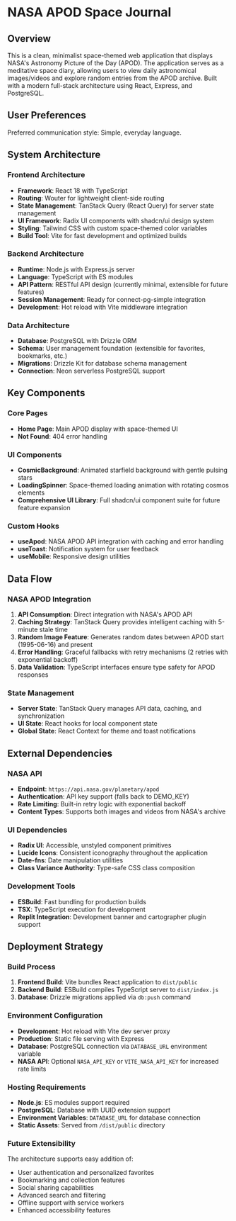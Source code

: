 # NASA APOD Space Journal

## Overview

This is a clean, minimalist space-themed web application that displays NASA's Astronomy Picture of the Day (APOD). The application serves as a meditative space diary, allowing users to view daily astronomical images/videos and explore random entries from the APOD archive. Built with a modern full-stack architecture using React, Express, and PostgreSQL.

## User Preferences

Preferred communication style: Simple, everyday language.

## System Architecture

### Frontend Architecture
- **Framework**: React 18 with TypeScript
- **Routing**: Wouter for lightweight client-side routing
- **State Management**: TanStack Query (React Query) for server state management
- **UI Framework**: Radix UI components with shadcn/ui design system
- **Styling**: Tailwind CSS with custom space-themed color variables
- **Build Tool**: Vite for fast development and optimized builds

### Backend Architecture
- **Runtime**: Node.js with Express.js server
- **Language**: TypeScript with ES modules
- **API Pattern**: RESTful API design (currently minimal, extensible for future features)
- **Session Management**: Ready for connect-pg-simple integration
- **Development**: Hot reload with Vite middleware integration

### Data Architecture
- **Database**: PostgreSQL with Drizzle ORM
- **Schema**: User management foundation (extensible for favorites, bookmarks, etc.)
- **Migrations**: Drizzle Kit for database schema management
- **Connection**: Neon serverless PostgreSQL support

## Key Components

### Core Pages
- **Home Page**: Main APOD display with space-themed UI
- **Not Found**: 404 error handling

### UI Components
- **CosmicBackground**: Animated starfield background with gentle pulsing stars
- **LoadingSpinner**: Space-themed loading animation with rotating cosmos elements
- **Comprehensive UI Library**: Full shadcn/ui component suite for future feature expansion

### Custom Hooks
- **useApod**: NASA APOD API integration with caching and error handling
- **useToast**: Notification system for user feedback
- **useMobile**: Responsive design utilities

## Data Flow

### NASA APOD Integration
1. **API Consumption**: Direct integration with NASA's APOD API
2. **Caching Strategy**: TanStack Query provides intelligent caching with 5-minute stale time
3. **Random Image Feature**: Generates random dates between APOD start (1995-06-16) and present
4. **Error Handling**: Graceful fallbacks with retry mechanisms (2 retries with exponential backoff)
5. **Data Validation**: TypeScript interfaces ensure type safety for APOD responses

### State Management
- **Server State**: TanStack Query manages API data, caching, and synchronization
- **UI State**: React hooks for local component state
- **Global State**: React Context for theme and toast notifications

## External Dependencies

### NASA API
- **Endpoint**: `https://api.nasa.gov/planetary/apod`
- **Authentication**: API key support (falls back to DEMO_KEY)
- **Rate Limiting**: Built-in retry logic with exponential backoff
- **Content Types**: Supports both images and videos from NASA's archive

### UI Dependencies
- **Radix UI**: Accessible, unstyled component primitives
- **Lucide Icons**: Consistent iconography throughout the application
- **Date-fns**: Date manipulation utilities
- **Class Variance Authority**: Type-safe CSS class composition

### Development Tools
- **ESBuild**: Fast bundling for production builds
- **TSX**: TypeScript execution for development
- **Replit Integration**: Development banner and cartographer plugin support

## Deployment Strategy

### Build Process
1. **Frontend Build**: Vite bundles React application to `dist/public`
2. **Backend Build**: ESBuild compiles TypeScript server to `dist/index.js`
3. **Database**: Drizzle migrations applied via `db:push` command

### Environment Configuration
- **Development**: Hot reload with Vite dev server proxy
- **Production**: Static file serving with Express
- **Database**: PostgreSQL connection via `DATABASE_URL` environment variable
- **NASA API**: Optional `NASA_API_KEY` or `VITE_NASA_API_KEY` for increased rate limits

### Hosting Requirements
- **Node.js**: ES modules support required
- **PostgreSQL**: Database with UUID extension support
- **Environment Variables**: `DATABASE_URL` for database connection
- **Static Assets**: Served from `/dist/public` directory

### Future Extensibility
The architecture supports easy addition of:
- User authentication and personalized favorites
- Bookmarking and collection features
- Social sharing capabilities
- Advanced search and filtering
- Offline support with service workers
- Enhanced accessibility features